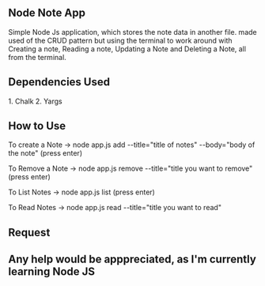 <h2><b>Node Note App</b></h2>

<p>Simple Node Js application, which stores the note data in another file. made used of the CRUD pattern but using the terminal to work around with Creating a note, Reading a note, Updating a Note and Deleting a Note, all from the terminal.</p>

<h2><b>Dependencies Used</b></h2>
1. Chalk
2. Yargs

<h2><b>How to Use</b></h2>

To create a Note -> node app.js add --title="title of notes" --body="body of the note" (press enter)
 
To Remove a Note -> node app.js remove --title="title you want to remove" (press enter)

To List Notes -> node app.js list (press enter)

To Read Notes -> node app.js read --title="title you want to read"

<h2><b>Request</b><h2>
Any help would be apppreciated, as I'm currently learning Node JS
